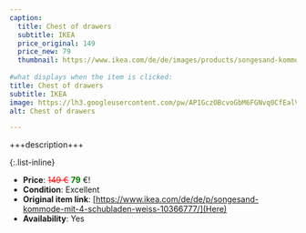 ```yaml
---
caption:
  title: Chest of drawers
  subtitle: IKEA
  price_original: 149
  price_new: 79
  thumbnail: https://www.ikea.com/de/de/images/products/songesand-kommode-mit-4-schubladen-weiss__0552196_pe658953_s5.jpg
  
#what displays when the item is clicked:
title: Chest of drawers
subtitle: IKEA
image: https://lh3.googleusercontent.com/pw/AP1GczOBcvoGbM6FGNvq0CfEalV8KtaA3ccu15HZZDSjDeJuVpI-P94mR6M1v1ySFjLMJWSCZbEryaHDS_IrY5PEqqrPz81Z1UKuhjdwtABlbjYVNXuOM3Fq1n5C9q2RGspMIr_V-1T7i0rWbZ-0ZyGiQ5LwiA=w1220-h1626-s-no-gm?authuser=0
alt: Chest of drawers

---
```

+++description+++

{:.list-inline} 
- **Price**: <span style="color:red"><del>149 €</del></span> <span style="color:green">**79**</span> €!
- **Condition**: Excellent
- **Original item link**: [https://www.ikea.com/de/de/p/songesand-kommode-mit-4-schubladen-weiss-10366777/](Here)
- **Availability**: Yes
